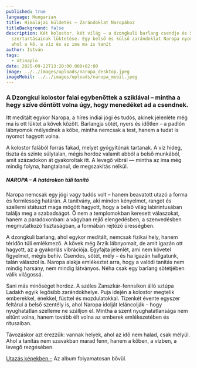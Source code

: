 ```yaml
---
published: true
language: Hungarian
title: Himalájai küldetés – Zarándoklat Naropához
titleBackground: false
description: Két kolostor, két világ – a dzongkuli barlang csendje és Sani
  szertartásainak lüktetése. Egy belső és külső zarándoklat Naropa nyomában,
  ahol a kő, a víz és az ima ma is tanít
author: István
tags:
  - útinapló
date: 2025-09-22T13:20:00.000+02:00
image: ../../images/uploads/naropa_desktop.jpeg
imageMobil: ../../images/uploads/naropa_mobil.jpeg
---
```

<h3 class="clr-brand-orange">A Dzongkul kolostor falai egybenőttek a sziklával – mintha a hegy szíve döntött volna úgy, hogy menedéket ad a csendnek.</h3>

Itt meditált egykor Naropa, a híres indiai jógi és tudós, akinek jelenléte még ma is ott lüktet a kövek között. Barlangja sötét, nyers és időtlen – a padlón lábnyomok mélyednek a kőbe, mintha nemcsak a test, hanem a tudat is nyomot hagyott volna.

A kolostor falából forrás fakad, melyet gyógyítónak tartanak. A víz hideg, tiszta és szinte súlytalan, mégis hordoz valamit abból a belső munkából, amit századokon át gyakoroltak itt. A levegő vibrál — mintha az ima még mindig folyna, hangtalanul, de megszakítás nélkül.

<div class="blog-island-section">
<h5 class="clr-brand-orange">NAROPA – A határokon túli tanító</h5>

Naropa nemcsak egy jógi vagy tudós volt – hanem beavatott utazó a forma és formlesség határán. A tanítvány, aki minden kényelmet, rangot és szellemi státuszt maga mögött hagyott, hogy a belső világ labirintusában találja meg a szabadságot. Ő nem a templomokban keresett válaszokat, hanem a paradoxonban: a vágyban rejlő elengedésben, a szenvedésben megmutatkozó tisztaságban, a formában rejtőző ürességben.

A dzongkuli barlang, ahol egykor meditált, nemcsak fizikai hely, hanem téridőn túli emlékmező. A kövek még őrzik lábnyomait, de amit igazán ott hagyott, az a gyakorlás vibrációja. Egyfajta jelenlét, ami nem követel figyelmet, mégis behív. Csendes, sötét, mély – és ha igazán hallgatunk, talán válaszol is.
Naropa alakja emlékeztet arra, hogy a valódi tanítás nem mindig harsány, nem mindig látványos. Néha csak egy barlang sötétjében válik világossá.</div>

Sani más minőséget hordoz. A széles Zanszkár-fennsíkon álló sztúpa Ladakh egyik legősibb zarándokhelye. Puja idején a kolostor megtelik emberekkel, énekkel, füsttel és mozdulatokkal. Tizenkét évente egyszer feltárul a belső szentély is, ahol Naropa idolját leláncolják – hogy nyughatatlan szelleme ne szálljon el. Mintha a szent nyughatatlansága nem eltűnt volna, hanem tovább élt volna az emberek emlékezetében és rítusaiban.

Távozáskor azt érezzük: vannak helyek, ahol az idő nem halad, csak mélyül. Ahol a tanítás nem szavakban marad fenn, hanem a kőben, a vízben, a levegő rezgésében.

[Utazás képekben –](https://bandha.works/galeria/2025-ladakh-retreat/) Az album folyamatosan bővül.
